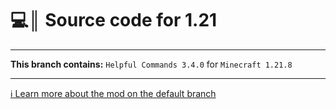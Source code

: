 # 💻║ Source code for 1.21

***

**This branch contains:** `Helpful Commands 3.4.0` for `Minecraft 1.21.8`

***

[ℹ️ Learn more about the mod on the default branch](https://github.com/Expecticament/HelpfulCommands)
